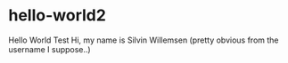 # hello-world2
Hello World Test
Hi, my name is Silvin Willemsen (pretty obvious from the username I suppose..)
